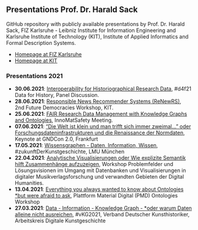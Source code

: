## Presentations Prof. Dr. Harald Sack 

GitHub repository with publicly available presentations by Prof. Dr. Harald Sack, FIZ Karlsruhe - Leibniz Institute for Information Engineering and Karlsruhe Institute of Technology (KIT), Institute of Applied Informatics and Formal Description Systems.
- [Homepage at FIZ Karlsruhe](https://www.fiz-karlsruhe.de/en/forschung/publikationen-prof-dr-harald-sack)
- [Homepage at KIT](https://www.aifb.kit.edu/web/Harald_Sack/en)

### Presentations 2021
- **30.06.2021**: [Interoperability for Historiographical Research Data](https://github.com/lysander07/Presentations/raw/main/d4h21%20Podium%20HaraldSack%20-%202021-06-30.pdf), #d4f21 Data for History, Panel Discussion.
- **28.06.2021**: [Responsible News Recommender Systems (ReNewRS)](https://github.com/lysander07/Presentations/raw/main/ReNewRS%20-%20Future%20Democracies%2C%2028.06.2021.pdf), 2nd Future Democracies Workshop, KIT.
- **25.06.2021**: [FAIR Research Data Management with Knowledge Graphs and Ontologies](https://github.com/lysander07/Presentations/raw/main/FAIR%20Research%20Data%20Management%20with%20Knowledge%20Graphs%20and%20Ontologies%20-%20InnoMatSafety%2C%202021-06-25.pdf), InnoMatSafety Meeting.
- **07.06.2021**: [“Die Welt ist klein und man trifft sich immer zweimal…” oder Forschungsdateninfrastrukturen und die Renaissance der Normdaten](https://github.com/lysander07/Presentations/raw/main/Die%20Welt%20ist%20klein...GNDCon2.0-2021.pdf), Keynote at GNDCon 2.0, Frankfurt
- **17.05.2021**: [Wissensgraphen - Daten, Information, Wissen](https://github.com/lysander07/Presentations/blob/main/Knowledge%20Graphs%20-%20LMU%20-%20Future%20of%20Art%20History%2C%202021.pdf), #zukunftDerKunstgeschichte, LMU München
- **22.04.2021**: [Analytische Visualisierungen oder Wie explizite Semantik hilft Zusammenhänge aufzuzeigen](https://github.com/lysander07/Presentations/raw/main/Analytische%20Visualisierungen%20-%20WorkshopDH%2C%202021.pdf), Workshop Problemfelder und Lösungsvisionen im Umgang mit Datenbanken und Visualisierungen in digitaler Musikverlagsforschung und verwandten Gebieten der Digital Humanities. 
- **13.04.2021**: [Everything you always wanted to know about Ontologies *but were afraid to ask](https://github.com/lysander07/Presentations/raw/main/Everything%20you%20always%20wanted%20to%20know%20about%20Ontologies%20_but%20were%20afraid%20to%20ask.pdf), Plattform Material Digital (PMD) Ontologies Workshop
- **27.03.2021**: [Data - Information - Knowledge Graph - *oder warum Daten alleine nicht ausreichen](https://github.com/lysander07/Presentations/raw/main/Data%20-%20Information%20-%20Knowledge%20Graph%20-%20%23vKG2021.pdf), #vKG2021, Verband Deutscher Kunsthistoriker, Arbeitskreis Digitale Kunstgeschichte



